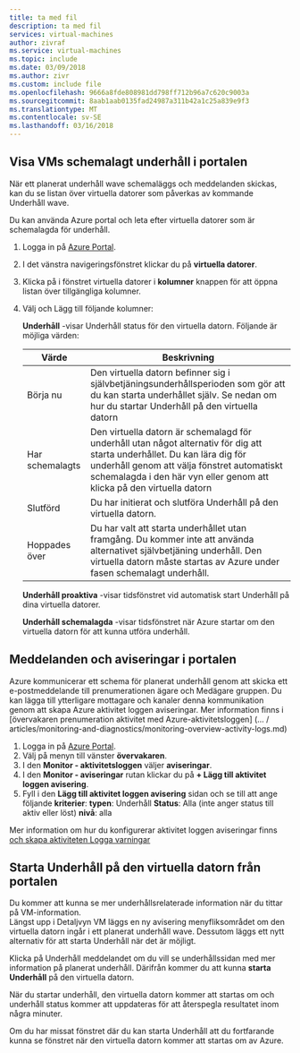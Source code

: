 ```yaml
---
title: ta med fil
description: ta med fil
services: virtual-machines
author: zivraf
ms.service: virtual-machines
ms.topic: include
ms.date: 03/09/2018
ms.author: zivr
ms.custom: include file
ms.openlocfilehash: 9666a8fde808981dd798ff712b96a7c620c9003a
ms.sourcegitcommit: 8aab1aab0135fad24987a311b42a1c25a839e9f3
ms.translationtype: MT
ms.contentlocale: sv-SE
ms.lasthandoff: 03/16/2018
---
```

## <a name="view-vms-scheduled-for-maintenance-in-the-portal"></a>Visa VMs schemalagt underhåll i portalen

När ett planerat underhåll wave schemaläggs och meddelanden skickas, kan du se listan över virtuella datorer som påverkas av kommande Underhåll wave. 

Du kan använda Azure portal och leta efter virtuella datorer som är schemalagda för underhåll.

1. Logga in på [Azure Portal](https://portal.azure.com).

2. I det vänstra navigeringsfönstret klickar du på **virtuella datorer**.

3. Klicka på i fönstret virtuella datorer i **kolumner** knappen för att öppna listan över tillgängliga kolumner.

4. Välj och Lägg till följande kolumner:

   **Underhåll** -visar Underhåll status för den virtuella datorn. Följande är möjliga värden:
      
      | Värde | Beskrivning |
      |-------|-------------|
      | Börja nu | Den virtuella datorn befinner sig i självbetjäningsunderhållsperioden som gör att du kan starta underhållet själv. Se nedan om hur du startar Underhåll på den virtuella datorn | 
      | Har schemalagts | Den virtuella datorn är schemalagd för underhåll utan något alternativ för dig att starta underhållet. Du kan lära dig för underhåll genom att välja fönstret automatiskt schemalagda i den här vyn eller genom att klicka på den virtuella datorn | 
      | Slutförd | Du har initierat och slutföra Underhåll på den virtuella datorn. | 
      | Hoppades över| Du har valt att starta underhållet utan framgång. Du kommer inte att använda alternativet självbetjäning underhåll. Den virtuella datorn måste startas av Azure under fasen schemalagt underhåll. | 

   **Underhåll proaktiva** -visar tidsfönstret vid automatisk start Underhåll på dina virtuella datorer.
   
   **Underhåll schemalagda** -visar tidsfönstret när Azure startar om den virtuella datorn för att kunna utföra underhåll. 




## <a name="notification-and-alerts-in-the-portal"></a>Meddelanden och aviseringar i portalen

Azure kommunicerar ett schema för planerat underhåll genom att skicka ett e-postmeddelande till prenumerationen ägare och Medägare gruppen. Du kan lägga till ytterligare mottagare och kanaler denna kommunikation genom att skapa Azure aktivitet loggen aviseringar. Mer information finns i [övervakaren prenumeration aktivitet med Azure-aktivitetsloggen] (... / articles/monitoring-and-diagnostics/monitoring-overview-activity-logs.md)

1. Logga in på [Azure Portal](https://portal.azure.com).
2. Välj på menyn till vänster **övervakaren**. 
3. I den **Monitor - aktivitetsloggen** väljer **aviseringar**.
4. I den **Monitor - aviseringar** rutan klickar du på **+ Lägg till aktivitet loggen avisering**.
5. Fyll i den **Lägg till aktivitet loggen avisering** sidan och se till att ange följande **kriterier**: **typen**: Underhåll **Status**: Alla (inte anger status till aktiv eller löst) **nivå**: alla
    
Mer information om hur du konfigurerar aktivitet loggen aviseringar finns [och skapa aktiviteten Logga varningar](../articles/monitoring-and-diagnostics/monitoring-activity-log-alerts.md)
    
    
## <a name="start-maintenance-on-your-vm-from-the-portal"></a>Starta Underhåll på den virtuella datorn från portalen

Du kommer att kunna se mer underhållsrelaterade information när du tittar på VM-information.  
Längst upp i Detaljvyn VM läggs en ny avisering menyfliksområdet om den virtuella datorn ingår i ett planerat underhåll wave. Dessutom läggs ett nytt alternativ för att starta Underhåll när det är möjligt. 


Klicka på Underhåll meddelandet om du vill se underhållssidan med mer information på planerat underhåll. Därifrån kommer du att kunna **starta Underhåll** på den virtuella datorn.

När du startar underhåll, den virtuella datorn kommer att startas om och underhåll status kommer att uppdateras för att återspegla resultatet inom några minuter.

Om du har missat fönstret där du kan starta Underhåll att du fortfarande kunna se fönstret när den virtuella datorn kommer att startas om av Azure. 
